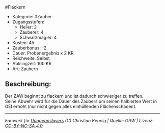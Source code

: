 #Flackern  
- Kategorie: #Zauber  
- Zugangsstufen:  
  - Heiler: 2  
  - Zauberer: 4  
  - Schwarzmagier: 4  
- Kosten: 45  
- Zauberbonus: -2  
- Dauer: Probenergebnis x 2 KR  
- Reichweite: Selbst  
- Abklingzeit: 100 KR  
- Art: Zaubern     

## Beschreibung:
Der ZAW beginnt zu flackern und ist dadurch schwieriger zu treffen.<br>Seine Abwehr wird für die Dauer des Zaubers um seinen halbierten Wert in GEI erhöht (nur nicht gegen alles einhüllenden Flächenschaden).


___
*Fanwerk für [Dungeonslayers](https://www.dungeonslayers.net/) (C) Christian Kennig | Quelle: GRW | Lizenz: [CC-BY-NC-SA 4.0](https://creativecommons.org/licenses/by-nc-sa/4.0/deed.de)*